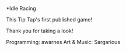*Idle Racing

This Tip Tap's first published game! 

Thank you for taking a look!

Programming: awarnes
Art & Music: Sargarious